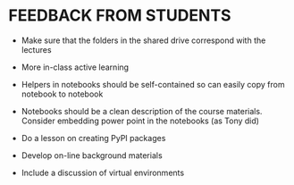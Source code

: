 # FEEDBACK FROM STUDENTS

* Make sure that the folders in the shared drive correspond with the lectures

* More in-class active learning

* Helpers in notebooks should be self-contained so can easily copy from notebook to notebook

* Notebooks should be a clean description of the course materials. Consider embedding power point in the notebooks (as Tony did)

* Do a lesson on creating PyPI packages

* Develop on-line background materials

* Include a discussion of virtual environments

